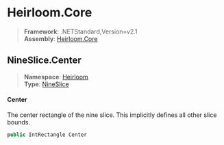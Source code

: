 # Heirloom.Core

> **Framework**: .NETStandard,Version=v2.1  
> **Assembly**: [Heirloom.Core][0]  

## NineSlice.Center

> **Namespace**: [Heirloom][0]  
> **Type**: [NineSlice][1]  

#### Center

The center rectangle of the nine slice. This implicitly defines all other slice bounds.

```cs
public IntRectangle Center
```

[0]: ../../../Heirloom.Core.md
[1]: ../NineSlice.md
